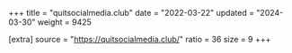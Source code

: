 +++
title = "quitsocialmedia.club"
date = "2022-03-22"
updated = "2024-03-30"
weight = 9425

[extra]
source = "https://quitsocialmedia.club/"
ratio = 36
size = 9
+++
